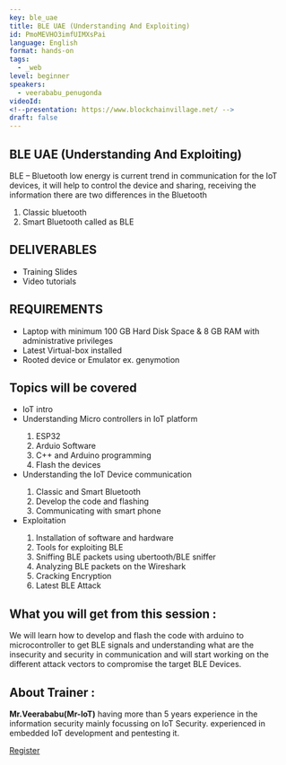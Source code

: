 ```yaml
---
key: ble_uae
title: BLE UAE (Understanding And Exploiting)
id: PmoMEVHO3imfUIMXsPai
language: English
format: hands-on
tags:
  - _web
level: beginner
speakers:
  - veerababu_penugonda
videoId: 
<!--presentation: https://www.blockchainvillage.net/ -->
draft: false
---
```

<h2>BLE UAE (Understanding And Exploiting)</h2>

BLE – Bluetooth low energy is current trend in communication for the IoT devices, it will help to control the device and sharing, receiving the information there are two differences in the Bluetooth 

1. Classic bluetooth 
2. Smart Bluetooth called as BLE


<h2>DELIVERABLES</h2>
<ul>
<li>Training Slides </li>
<li>Video tutorials </li>
</ul>

<h2>REQUIREMENTS</h2>
<ul>
<li>Laptop with minimum 100 GB Hard Disk Space & 8 GB RAM with administrative privileges </li>
<li>Latest Virtual-box installed</li>
<li>Rooted device or Emulator ex. genymotion </li>
</ul>

<h2>Topics will be covered</h2>
<ul>
<li>IoT intro </li>
<li>Understanding Micro controllers in IoT platform </li>
<ol>
	<li>ESP32</li>
	<li>Arduio Software</li>
	<li>C++ and Arduino programming</li>
	<li>Flash the devices</li>
</ol>
<li>Understanding the IoT Device communication </li>
<ol>
	<li>Classic and Smart Bluetooth</li>
	<li>Develop the code and flashing</li>
	<li>Communicating with smart phone</li>
</ol>
<li>Exploitation </li>
<ol>
	<li>Installation of software and hardware</li>
	<li>Tools for exploiting BLE</li>
	<li>Sniffing BLE packets using ubertooth/BLE sniffer</li>
	<li>Analyzing BLE packets on the Wireshark</li>
	<li>Cracking Encryption</li>
	<li>Latest BLE Attack</li>
</ol>
</ul>


<h2>What you will get from this session :</h2>

We will learn how to develop and flash the code with arduino to microcontroller to get BLE signals and understanding what are the insecurity and security in communication and will start working on the different attack vectors to compromise the target BLE Devices. 

<h2>About Trainer :</h2>

<b>Mr.Veerababu(Mr-IoT)</b> having more than 5 years experience in the information security mainly focussing on IoT Security. experienced in embedded IoT development and pentesting it.

<a align="center" class="btn primary" target="_blank" rel="noopener" href="https://docs.google.com/forms/d/1HYaiKRx3B-dca3fXAq7kI5viVgPpfRz7kxfNWltbOmI/">Register</a>